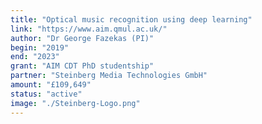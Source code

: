 ```yaml
---
title: "Optical music recognition using deep learning"
link: "https://www.aim.qmul.ac.uk/"
author: "Dr George Fazekas (PI)"
begin: "2019"
end: "2023"
grant: "AIM CDT PhD studentship"
partner: "Steinberg Media Technologies GmbH"
amount: "£109,649"
status: "active"
image: "./Steinberg-Logo.png"
---
```

